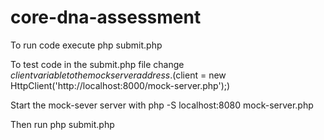 ﻿# core-dna-assessment
To run code execute php submit.php


To test code in the submit.php file change $client variable to the mock server address. ($client = new HttpClient('http://localhost:8000/mock-server.php');)

Start the mock-sever server with php -S localhost:8080 mock-server.php

Then run php submit.php
